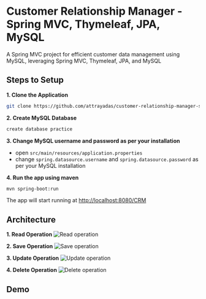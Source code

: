 # Customer Relationship Manager - Spring MVC, Thymeleaf, JPA, MySQL

A Spring MVC project for efficient customer data management using MySQL, leveraging Spring MVC, Thymeleaf, JPA, and MySQL

## Steps to Setup

**1. Clone the Application**

```bash
git clone https://github.com/attrayadas/customer-relationship-manager-springmvc-thymeleaf.git
```

**2. Create MySQL Database**
```bash
create database practice
```

**3. Change MySQL username and password as per your installation**

+ open `src/main/resources/application.properties`
+ change `spring.datasource.username` and `spring.datasource.password` as per your MySQL installation

**4. Run the app using maven**

```bash
mvn spring-boot:run
```
The app will start running at <http://localhost:8080/CRM>

## Architecture

**1. Read Operation**
![Read operation](https://github.com/attrayadas/customer-relationship-manager-springmvc/assets/96123861/b9645560-3acb-404e-afe0-cf87fe956a5d)

**2. Save Operation**
![Save operation](https://github.com/attrayadas/customer-relationship-manager-springmvc/assets/96123861/2f8ea71d-d526-481c-a343-013df36df77e)

**3. Update Operation**
![Update operation](https://github.com/attrayadas/customer-relationship-manager-springmvc/assets/96123861/89b4618d-152e-4c30-8a4c-19fe2ccb4a1f)

**4. Delete Operation**
![Delete operation](https://github.com/attrayadas/customer-relationship-manager-springmvc/assets/96123861/1e7a01d6-bb5d-44b8-a5ae-46924575bbdd)

## Demo
